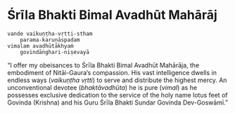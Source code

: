 # Śrīla Bhakti Bimal Avadhūt Mahārāj

    vande vaikuṇṭha-vṛtti-stham
        parama-karuṇāspadam
    vimalam avadhūtākhyaṁ
        govindāṅghari-niṣevayā

“I offer my obeisances to Śrīla Bhakti Bimal Avadhūt Mahārāja, the embodiment of Nitāi-Gaura’s compassion. His vast intelligence dwells in endless ways (*vaikuṇṭha vṛtti*) to serve and distribute the highest mercy. An unconventional devotee (*bhaktāvadhūta*) he is pure (*vimal*) as he possesses exclusive dedication to the service of the holy name lotus feet of Govinda (Krishna) and his Guru Śrīla Bhakti Sundar Govinda Dev-Goswāmī.”
